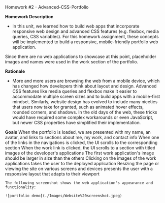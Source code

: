 Homework #2 - Advanced-CSS-Portfolio

**Homework Description**
* In this unit, we learned how to build web apps that incorporate responsive web design and advanced CSS features (e.g. flexbox, media queries, CSS variables). For this homework assignment, these concepts will be implemented to build a responsive, mobile-friendly portfolio web application.

Since there are no web applications to showcase at this point, placeholder images and names were used in the work section of the portfolio.

**Rationale**
* More and more users are browsing the web from a mobile device, which has changed how developers think about layout and design. Advanced CSS features like media queries and flexbox make it easier to accommodate multiple screen sizes and to build apps with a mobile-first mindset. Similarly, website design has evolved to include many niceties that users now take for granted, such as animated hover effects, rounded corners, and shadows. In the old days of the web, these tricks would have required some complex workarounds or even JavaScript, but newer CSS properties have simplified their implementation.

**Goals**
When the portfolio is loaded, we are presented with my name, an avatar, and links to sections about me, my work, and contact info
When one of the links in the navigations is clicked, the UI scrolls to the corresponding section
When the work link is clicked, the UI scrolls to a section with titled images of the developer's applications
The first work application's image should be larger in size than the others
Clicking on the images of the work applications takes the user to the deployed application
Resizing the page or viewing the site on various screens and devices presents the user with a responsive layout that adapts to their viewport

```
The following screenshot shows the web application's appearance and functionality:

![portfolio demo](./Images/Website%20screenshot.jpeg)

